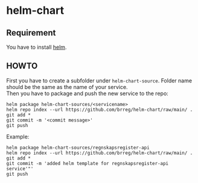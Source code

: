 # helm-chart

## Requirement
You have to install [helm](https://helm.sh/docs/intro/install/).  

## HOWTO

First you have to create a subfolder under `helm-chart-source`. Folder name should be the same as the name of your service.  
Then you have to package and push the new service to the repo:
```
helm package helm-chart-sources/<servicename>
helm repo index --url https://github.com/brreg/helm-chart/raw/main/ .
git add *
git commit -m '<commit message>'
git push
```
Example:
```
helm package helm-chart-sources/regnskapsregister-api
helm repo index --url https://github.com/brreg/helm-chart/raw/main/ .
git add *
git commit -m 'added helm template for regnskapsregister-api service'"'
git push
```
